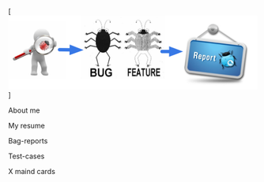 [![Header](https://github.com/alenachchekm/alenachchekm/blob/main/assets/74.png)]

About me

My resume

Bag-reports

Test-cases

X maind cards
